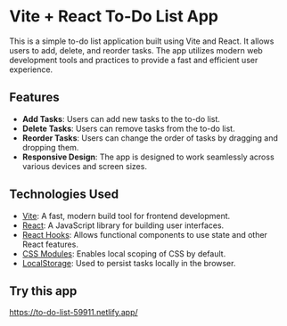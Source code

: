# Vite + React To-Do List App


This is a simple to-do list application built using Vite and React. It allows users to add, delete, and reorder tasks. The app utilizes modern web development tools and practices to provide a fast and efficient user experience.

## Features

- **Add Tasks**: Users can add new tasks to the to-do list.
- **Delete Tasks**: Users can remove tasks from the to-do list.
- **Reorder Tasks**: Users can change the order of tasks by dragging and dropping them.
- **Responsive Design**: The app is designed to work seamlessly across various devices and screen sizes.

## Technologies Used

- [Vite](https://vitejs.dev/): A fast, modern build tool for frontend development.
- [React](https://reactjs.org/): A JavaScript library for building user interfaces.
- [React Hooks](https://reactjs.org/docs/hooks-intro.html): Allows functional components to use state and other React features.
- [CSS Modules](https://github.com/css-modules/css-modules): Enables local scoping of CSS by default.
- [LocalStorage](https://developer.mozilla.org/en-US/docs/Web/API/Window/localStorage): Used to persist tasks locally in the browser.

## Try this app
https://to-do-list-59911.netlify.app/
